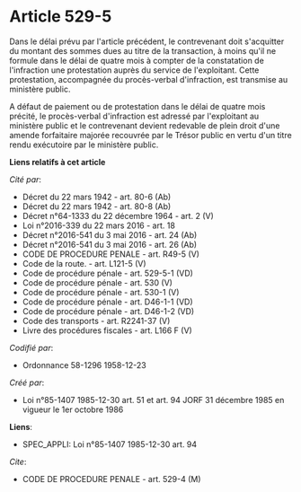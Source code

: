 # Article 529-5

Dans le délai prévu par l'article précédent, le contrevenant doit s'acquitter du montant des sommes dues au titre de la
transaction, à moins qu'il ne formule dans le délai de quatre mois à compter de la constatation de l'infraction une
protestation auprès du service de l'exploitant. Cette protestation, accompagnée du procès-verbal d'infraction, est transmise
au ministère public.

A défaut de paiement ou de protestation dans le délai de quatre mois précité, le procès-verbal d'infraction est adressé par
l'exploitant au ministère public et le contrevenant devient redevable de plein droit d'une amende forfaitaire majorée
recouvrée par le Trésor public en vertu d'un titre rendu exécutoire par le ministère public.

**Liens relatifs à cet article**

_Cité par_:

  - Décret du 22 mars 1942 - art. 80-6 (Ab)
  - Décret du 22 mars 1942 - art. 80-8 (Ab)
  - Décret n°64-1333 du 22 décembre 1964 - art. 2 (V)
  - Loi n°2016-339 du 22 mars 2016 - art. 18
  - Décret n°2016-541 du 3 mai 2016 - art. 24 (Ab)
  - Décret n°2016-541 du 3 mai 2016 - art. 26 (Ab)
  - CODE DE PROCEDURE PENALE - art. R49-5 (V)
  - Code de la route. - art. L121-5 (V)
  - Code de procédure pénale - art. 529-5-1 (VD)
  - Code de procédure pénale - art. 530 (V)
  - Code de procédure pénale - art. 530-1 (V)
  - Code de procédure pénale - art. D46-1-1 (VD)
  - Code de procédure pénale - art. D46-1-2 (VD)
  - Code des transports - art. R2241-37 (V)
  - Livre des procédures fiscales - art. L166 F (V)

_Codifié par_:

  - Ordonnance 58-1296 1958-12-23

_Créé par_:

  - Loi n°85-1407 1985-12-30 art. 51 et art. 94 JORF 31 décembre 1985 en vigueur le 1er octobre 1986

**Liens**:

  - SPEC_APPLI: Loi n°85-1407 1985-12-30 art. 94

_Cite_:

  - CODE DE PROCEDURE PENALE - art. 529-4 (M)
